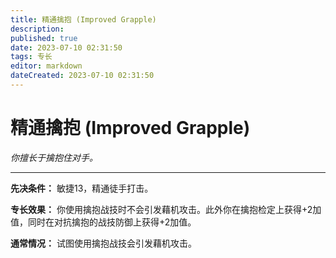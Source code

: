 ```yaml
---
title: 精通擒抱 (Improved Grapple)
description: 
published: true
date: 2023-07-10 02:31:50
tags: 专长
editor: markdown
dateCreated: 2023-07-10 02:31:50
---
```


# 精通擒抱 (Improved Grapple)

_你擅长于擒抱住对手。_

* * *

**先决条件：** 敏捷13，精通徒手打击。

**专长效果：** 你使用擒抱战技时不会引发藉机攻击。此外你在擒抱检定上获得+2加值，同时在对抗擒抱的战技防御上获得+2加值。

**通常情况：** 试图使用擒抱战技会引发藉机攻击。

